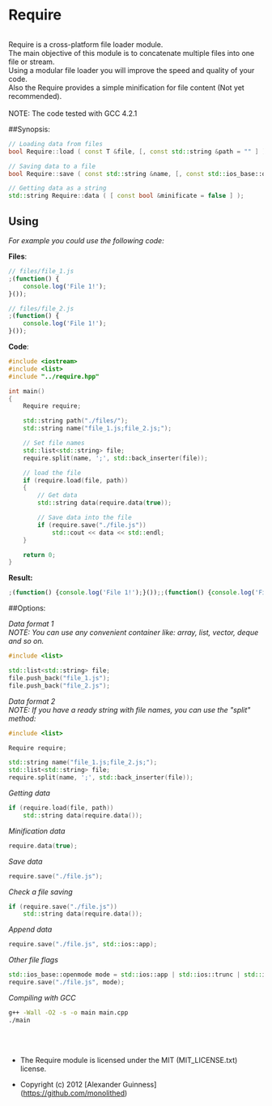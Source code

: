 # Require

<img src="http://habrastorage.org/storage2/039/199/eb4/039199eb4cb3d7939517b026b0513326.png" alt="" />

Require is a cross-platform file loader module. <br />
The main objective of this module is to concatenate multiple files into one file or stream. <br />
Using a modular file loader you will improve the speed and quality of your code. <br />
Also the Require provides a simple minification for file content (Not yet recommended). <br />
<br />
NOTE: The code tested with GCC 4.2.1

##Synopsis:

```c++
// Loading data from files
bool Require::load ( const T &file, [, const std::string &path = "" ] );

// Saving data to a file
bool Require::save ( const std::string &name, [, const std::ios_base::openmode &mode = std::ios::binary ] );

// Getting data as a string
std::string Require::data ( [ const bool &minificate = false ] );
```

## Using
*For example you could use the following code:*

**Files**:

```javascript
// files/file_1.js
;(function() {
	console.log('File 1!');
}());
```

```javascript
// files/file_2.js
;(function() {
	console.log('File 1!');
}());
```

**Code**:

```c++
#include <iostream>
#include <list>
#include "../require.hpp"

int main()
{
	Require require;

	std::string path("./files/");
	std::string name("file_1.js;file_2.js;");

	// Set file names
	std::list<std::string> file;
	require.split(name, ';', std::back_inserter(file));

	// load the file
	if (require.load(file, path))
	{
		// Get data
		std::string data(require.data(true));

		// Save data into the file
		if (require.save("./file.js"))
			std::cout << data << std::endl;
	}

	return 0;
}
```

**Result:**

```javascript
;(function() {console.log('File 1!');}());;(function() {console.log('File 2!');}());
```

##Options:

*Data format 1* <br />
*NOTE: You can use any convenient container like: *array*, *list*, *vector*, *deque* and so on.*

```c++
#include <list>

std::list<std::string> file;
file.push_back("file_1.js");
file.push_back("file_2.js");
```

*Data format 2* <br />
*NOTE: If you have a ready string with file names, you can use the "*split*" method:*

```c++
#include <list>

Require require;

std::string name("file_1.js;file_2.js;");
std::list<std::string> file;
require.split(name, ';', std::back_inserter(file));
```

*Getting data*

```c++
if (require.load(file, path))
	std::string data(require.data());
```

*Minification data*

```c++
require.data(true);
```

*Save data*

```c++
require.save("./file.js");
```

*Check a file saving*

```c++
if (require.save("./file.js"))
	std::string data(require.data());
```

*Append data*

```c++
require.save("./file.js", std::ios::app);
```

*Other file flags*

```c++
std::ios_base::openmode mode = std::ios::app | std::ios::trunc | std::ios::ate;
require.save("./file.js", mode);
```

*Compiling with GCC*

```bash
g++ -Wall -O2 -s -o main main.cpp
./main
```

<br />
<br />

* The Require module is licensed under the MIT (MIT_LICENSE.txt) license.

* Copyright (c) 2012 [Alexander Guinness] (https://github.com/monolithed)
